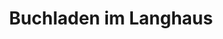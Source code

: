 ---
title: "Buchladen im Langhaus"
url: /wendlingen-am-neckar/buchladen-im-langhaus/
shop: Bücher
---